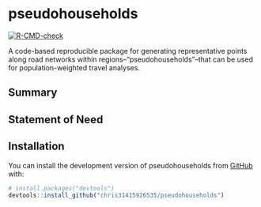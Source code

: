 
<!-- README.md is generated from README.Rmd. Please edit that file -->

# pseudohouseholds

<!-- badges: start -->

[![R-CMD-check](https://github.com/chris31415926535/pseudohouseholds/actions/workflows/R-CMD-check.yaml/badge.svg)](https://github.com/chris31415926535/pseudohouseholds/actions/workflows/R-CMD-check.yaml)
<!-- badges: end -->

A code-based reproducible package for generating representative points
along road networks within regions–“pseudohouseholds”–that can be used
for population-weighted travel analyses.

## Summary

## Statement of Need

## Installation

You can install the development version of pseudohouseholds from
[GitHub](https://github.com/) with:

``` r
# install.packages("devtools")
devtools::install_github("chris31415926535/pseudohouseholds")
```
